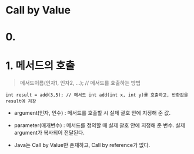 # Call by Value

# 0.  


# 1. 메서드의 호출


> 메서드이름(인자1, 인자2, ...); // 메서드를 호출하는 방법
```
int result = add(3,5); // 메서드 int add(int x, int y)를 호출하고, 반환값을 result에 저장 
```

- argument(인자, 인수) : 메서드를 호출할 시 실제 괄호 안에 지정해 준 값.
- parameter(매개변수) : 메서드를 정의할 때 실제 괄호 안에 지정해 준 변수. 실제 argument가 복사되어 전달된다.



- Java는 Call by Value만 존재하고, Call by reference가 없다.

